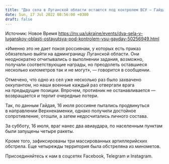 ```yaml
---
title: "Два села в Луганской области остаются под контролем ВСУ — Гайдай"
date: Sun, 17 Jul 2022 08:56:00 +0300
draft: false
---
```

Источник: Новое Время https://nv.ua/ukraine/events/dva-sela-v-luganskoy-oblasti-ostayutsya-pod-kontrolem-vsu-gayday-50256949.html


«Именно это не дает покоя россиянам, у которых есть приказ обязательно выйти на админграницу Луганской области. Они неоднократно отчитывались о выполнении задания, возможно, получали соответствующие награды, но преодолеть оставшиеся несколько километров так и не могут», — говорится в сообщении.

 Отмечено, что одно из сел уже несколько раз было захвачено оккупантом, но наши военные каждый раз отвергали врага на предыдущие позиции. Впрочем, противник не останавливается — возвращается и терпит очередные потери.

Так, по данным Гайдая, 16 июля россияне пытались продвинуться в направлении Верхнекаменки, однако получили достойное сопротивление, отошли, а затем недосчитались личного состава.

За субботу, 16 июля, враг нанес два авиаудара, по населенным пунктам были запущены четыре ракеты.

 Кроме того, зафиксированы три массированных артиллерийских обстрела. Еще четырежды территория была обстреляна из минометов.

Присоединяйтесь к нам в соцсетях Facebook, Telegram и Instagram.

